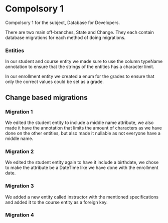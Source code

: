 # Compolsory 1

Compolsory 1 for the subject, Database for Developers. 

There are two main off-branches, State and Change. They each contain database migrations for each method of doing migrations.

### Entities

In our student and course entity we made sure to use the column typeName annotation to ensure that the strings of the entities has a character limit.

In our enrollment entity we created a enum for the grades to ensure that only the correct values could be set as a grade.

## Change based migrations

### Migration 1

We edited the student entity to include a middle name attribute, 
we also made it have the annotation that limits the amount of characters as we have done on the other entities, 
but also made it nullable as not everyone have a middle name.

### Migration 2

We edited the student entity again to have it include a birthdate, 
we chose to make the attribute be a DateTime like we have done with the enrollment date.

### Migration 3

We added a new entity called instructor with the mentioned specifications and added it to the course entity as a foreign key.

### Migration 4

